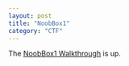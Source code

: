 ```yaml
---
layout: post
title: "NoobBox1"  
category: "CTF"
---
```


The [NoobBox1 Walkthrough](https://github.com/cyberheisen/CTF_Walkthroughs/tree/main/Vulnhub/NoobBox1) is up. 
